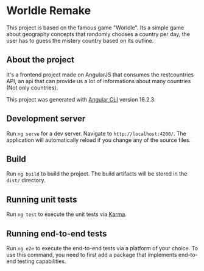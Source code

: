 # Worldle Remake

This project is based on the famous game "Worldle". Its a simple game about geography concepts that randomly chooses a country per day, the user has to guess the mistery country based on its outline.

## About the project

It's a frontend project made on AngularJS that consumes the restcountries API, an api that can provide us a lot of informations about many countries (Not only countries).


This project was generated with [Angular CLI](https://github.com/angular/angular-cli) version 16.2.3.

## Development server

Run `ng serve` for a dev server. Navigate to `http://localhost:4200/`. The application will automatically reload if you change any of the source files.

## Build

Run `ng build` to build the project. The build artifacts will be stored in the `dist/` directory.

## Running unit tests

Run `ng test` to execute the unit tests via [Karma](https://karma-runner.github.io).

## Running end-to-end tests

Run `ng e2e` to execute the end-to-end tests via a platform of your choice. To use this command, you need to first add a package that implements end-to-end testing capabilities.
